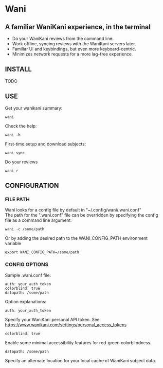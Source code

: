 # Wani

## A familiar WaniKani experience, in the terminal

- Do your WaniKani reviews from the command line.
- Work offline, syncing reviews with the WaniKani servers later.
- Familiar UI and keybindings, but even more keyboard-centric.
- Minimizes network requests for a more lag-free experience.

## INSTALL

TODO

## USE

Get your wanikani summary:
```
wani
```

Check the help:
```
wani -h
```

First-time setup and download subjects:
```
wani sync
```

Do your reviews
```
wani r
```

## CONFIGURATION

### FILE PATH

Wani looks for a config file by default in "~/.config/wani/.wani.conf"  
The path for the ".wani.conf" file can be overridden by specifying the config file as a command line argument:
```
wani -c /some/path
```

Or by adding the desired path to the WANI_CONFIG_PATH environment variable
```
export WANI_CONFIG_PATH=/some/path
```

### CONFIG OPTIONS

Sample .wani.conf file:

```
auth: your_auth_token
colorblind: true
datapath: /some/path
```

Option explanations:
```
auth: your_auth_token
```
Specify your WaniKani personal API token. See https://www.wanikani.com/settings/personal_access_tokens
  

```
colorblind: true
``` 
Enable some minimal accessibility features for red-green colorblindness.
  

```
datapath: /some/path
``` 
Specify an alternate location for your local cache of WaniKani subject data.
